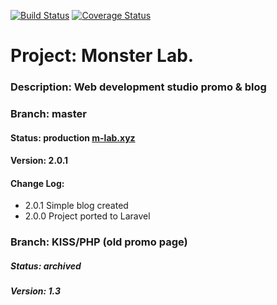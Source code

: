 [![Build Status](https://travis-ci.org/mikewazovzky/monsterlab.svg?branch=master)](https://travis-ci.org/mikewazovzky/monsterlab)
[![Coverage Status](https://coveralls.io/repos/github/mikewazovzky/monsterlab/badge.svg?branch=master)](https://coveralls.io/github/mikewazovzky/monsterlab?branch=master)

# Project: Monster Lab.
### Description: Web development studio promo & blog
### Branch: master
#### Status: production [m-lab.xyz](http://m-lab.xyz)
#### Version: 2.0.1
#### Change Log:
- 2.0.1 Simple blog created
- 2.0.0 Project ported to Laravel

### Branch: KISS/PHP (old promo page)
##### Status: archived
##### Version: 1.3
